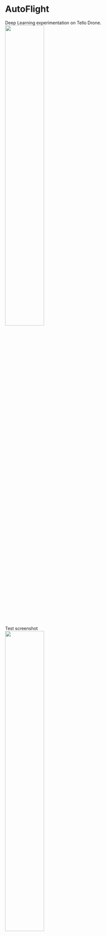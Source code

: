 # AutoFlight
Deep Learning experimentation on Tello Drone.<br>
<img src = "https://github.com/mingweihe/AutoFlight/blob/master/screenshot/IMG_8626%202.JPG?raw=true" width='50%'><br>
Test screenshot<br>
<img src = "https://github.com/mingweihe/AutoFlight/blob/master/screenshot/screenshot2018-0703_14-03-47-235110.png?raw=true" width='50%'><br>
Training in jupyter<br>
<img src = "https://github.com/mingweihe/AutoFlight/blob/master/screenshot/screenshot2018-0703_18-31-34-560725.png?raw=true" width='50%'><br>
Terminal command:<br>
sudo python start.py checkpoints/cnnGesture15k_40epochs/ checkpoints/operation/
<br>
command parameters description:<br>
checkpoints/cnnGesture15k_40epochs/ is gesture checkpoints <br>
checkpoints/operation/ is autoflight checkpoint<br>
The reason I mix gesture and autoflight is I add a new cool feature which we can operate our drones with our hand signals.<br>
If you wanna use that feature, please refer to my another project:<br>
https://github.com/mingweihe/HandGestureRecognition
<br>
